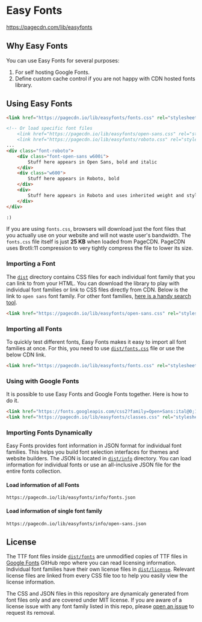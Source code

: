 # Easy Fonts
https://pagecdn.com/lib/easyfonts


## Why Easy Fonts
You can use Easy Fonts for several purposes:
1. For self hosting Google Fonts.
2. Define custom cache control if you are not happy with CDN hosted fonts library.


## Using Easy Fonts

```HTML
<link href="https://pagecdn.io/lib/easyfonts/fonts.css" rel="stylesheet" />

<!-- Or load specific font files
    <link href="https://pagecdn.io/lib/easyfonts/open-sans.css" rel="stylesheet" />
    <link href="https://pagecdn.io/lib/easyfonts/roboto.css" rel="stylesheet" /> -->
...
<div class="font-roboto">
    <div class="font-open-sans w600i">
        Stuff here appears in Open Sans, bold and italic
    </div>
    <div class="w600">
        Stuff here appears in Roboto, bold
    </div>
    <div>
        Stuff here appears in Roboto and uses inherited weight and style
    </div>
</div>

:)
```

If you are using `fonts.css`, browsers will download just the font files that you actually use on your website and will not waste 
user's bandwidth. The `fonts.css` file itself is just **25 KB** when loaded from PageCDN. PageCDN uses Brotli:11 compression to very 
tightly compress the file to lower its size.

### Importing a Font

The [`dist`](dist) directory contains CSS files for each individual font family that you can link to from your HTML. 
You can download the library to play with individual font families or link to CSS files directly from CDN. Below is the link to 
`open sans` font family. For other font families, [here is a handy search tool](https://pagecdn.com/lib/easyfonts).

```HTML
<link href="https://pagecdn.io/lib/easyfonts/open-sans.css" rel="stylesheet" />
```

### Importing all Fonts

To quickly test different fonts, Easy Fonts makes it easy to import all font families at once. For this, you need to use 
[`dist/fonts.css`](dist/fonts.css) file or use the below CDN link.

```HTML
<link href="https://pagecdn.io/lib/easyfonts/fonts.css" rel="stylesheet" />
```

### Using with Google Fonts

It is possible to use Easy Fonts and Google Fonts together. Here is how to do it.

```HTML
<link href="https://fonts.googleapis.com/css2?family=Open+Sans:ital@0;1&display=swap" rel="stylesheet"> 
<link href="https://pagecdn.io/lib/easyfonts/classes.css" rel="stylesheet" />
```

### Importing Fonts Dynamically

Easy Fonts provides font information in JSON format for individual font families. This helps you build font selection interfaces for 
themes and website builders. The JSON is located in [`dist/info`](dist/info) directory. You can load information for individual fonts 
or use an all-inclusive JSON file for the entire fonts collection.

#### Load information of all Fonts
```
https://pagecdn.io/lib/easyfonts/info/fonts.json
```

#### Load information of single font family
```
https://pagecdn.io/lib/easyfonts/info/open-sans.json
```

## License

The TTF font files inside [`dist/fonts`](dist/fonts) are unmodified copies of TTF files in [Google Fonts](https://github.com/google/fonts/) GitHub repo 
where you can read licensing information. Individual font families have their own license files in [`dist/license`](dist/license). Relevant 
license files are linked from every CSS file too to help you easily view the license information.

The CSS and JSON files in this repository are dynamicaly generated from font files only and are covered under MIT license. If you 
are aware of a license issue with any font family listed in this repo, please [open an issue](https://github.com/pagecdn/easyfonts/issues/new) to request its removal.
